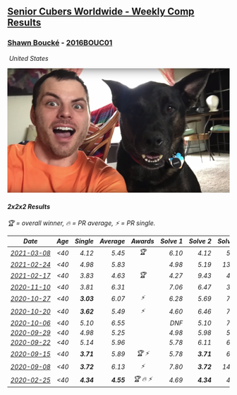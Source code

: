<style>table {white-space: nowrap;}</style>
<link rel="stylesheet" type="text/css" href="/scw-comp/css/flags.css" />

## [Senior Cubers Worldwide - Weekly Comp Results](/scw-comp/results/)
### [Shawn Boucké](README.md) - [2016BOUC01](https://www.worldcubeassociation.org/persons/2016BOUC01?event=222)

<i class="flag flag-US" />&nbsp;United States

![Shawn Boucké](1471010375.png)

#### 2x2x2 Results

<span style="white-space: nowrap;">🏆 = overall winner</span>, <span style="white-space: nowrap;">🔥 = PR average</span>, <span style="white-space: nowrap;">⚡ = PR single</span>.

| Date | Age | Single | Average | Awards | Solve 1 | Solve 2 | Solve 3 | Solve 4 | Solve 5 | Video |
| :--: | :--: | --: | --: | :--: | --: | --: | --: | --: | --: | :-- |
| [2021-03-08](../../results/2021-03-08/222.md) | <40 | 4.12 | 5.45 | 🏆 | 6.10 | 4.12 | 5.23 | DNF | 5.02 | [Desktop](https://www.facebook.com/events/286026952942446/permalink/288712906007184) / [Mobile](https://m.facebook.com/events/286026952942446?view=permalink&id=288712906007184) |
| [2021-02-24](../../results/2021-02-24/222.md) | <40 | 4.98 | 5.83 |  | 4.98 | 5.19 | 13.15 | 6.61 | 5.68 | [Desktop](https://www.facebook.com/events/256148192722702/permalink/257856055885249) / [Mobile](https://m.facebook.com/events/256148192722702?view=permalink&id=257856055885249) |
| [2021-02-17](../../results/2021-02-17/222.md) | <40 | 3.83 | 4.63 | 🏆 | 4.27 | 9.43 | 4.41 | 5.22 | 3.83 | [Desktop](https://www.facebook.com/events/1341827372862028/permalink/1344674369243995) / [Mobile](https://m.facebook.com/events/1341827372862028?view=permalink&id=1344674369243995) |
| [2020-11-10](../../results/2020-11-10/222.md) | <40 | 3.81 | 6.31 |  | 7.06 | 6.47 | 3.81 | 5.40 | 10.10 | [Desktop](https://www.facebook.com/events/355672432175632/permalink/356996255376583) / [Mobile](https://m.facebook.com/events/355672432175632?view=permalink&id=356996255376583) |
| [2020-10-27](../../results/2020-10-27/222.md) | <40 | **3.03** | 6.07 | ⚡ | 6.28 | 5.69 | 7.41 | **3.03** | 6.25 | [Desktop](https://www.facebook.com/events/814285582657691/permalink/815764009176515) / [Mobile](https://m.facebook.com/events/814285582657691?view=permalink&id=815764009176515) |
| [2020-10-20](../../results/2020-10-20/222.md) | <40 | **3.62** | 5.49 | ⚡ | 4.60 | 6.46 | 7.36 | **3.62** | 5.41 | [Desktop](https://www.facebook.com/events/1017705805364611/permalink/1021091065026085) / [Mobile](https://m.facebook.com/events/1017705805364611?view=permalink&id=1021091065026085) |
| [2020-10-06](../../results/2020-10-06/222.md) | <40 | 5.10 | 6.55 |  | DNF | 5.10 | 7.19 | 6.97 | 5.48 | [Desktop](https://www.facebook.com/events/2645965315652815/permalink/2649208295328517) / [Mobile](https://m.facebook.com/events/2645965315652815?view=permalink&id=2649208295328517) |
| [2020-09-29](../../results/2020-09-29/222.md) | <40 | 4.98 | 5.25 |  | 4.98 | 5.98 | 5.54 | 5.13 | 5.09 | [Desktop](https://www.facebook.com/events/1202263490156156/permalink/1203772996671872) / [Mobile](https://m.facebook.com/events/1202263490156156?view=permalink&id=1203772996671872) |
| [2020-09-22](../../results/2020-09-22/222.md) | <40 | 5.14 | 5.96 |  | 5.78 | 6.11 | 6.38 | 5.98 | 5.14 | [Desktop](https://www.facebook.com/events/349197636276246/permalink/352945255901484) / [Mobile](https://m.facebook.com/events/349197636276246?view=permalink&id=352945255901484) |
| [2020-09-15](../../results/2020-09-15/222.md) | <40 | **3.71** | 5.89 | 🏆 ⚡ | 5.78 | **3.71** | 6.48 | 5.40 | 9.17 | [Desktop](https://www.facebook.com/events/3404368289613252/permalink/3406377042745710) / [Mobile](https://m.facebook.com/events/3404368289613252?view=permalink&id=3406377042745710) |
| [2020-09-08](../../results/2020-09-08/222.md) | <40 | **3.72** | 6.13 | ⚡ | 7.80 | **3.72** | 14.40 | 5.85 | 4.75 | [Desktop](https://www.facebook.com/events/652945192290048/permalink/660959961488571) / [Mobile](https://m.facebook.com/events/652945192290048?view=permalink&id=660959961488571) |
| [2020-02-25](../../results/2020-02-25/222.md) | <40 | **4.34** | **4.55** | 🏆 🔥 ⚡ | 4.69 | **4.34** | 4.53 | 5.54 | 4.44 | [Desktop](https://www.facebook.com/events/2972213492840148/permalink/2975010722560425) / [Mobile](https://m.facebook.com/events/2972213492840148?view=permalink&id=2975010722560425) |


<!-- Global site tag (gtag.js) - Google Analytics -->
<script async src="https://www.googletagmanager.com/gtag/js?id=UA-86348435-3"></script>
<script>window.dataLayer = window.dataLayer || []; function gtag() {dataLayer.push(arguments);} gtag('js', new Date()); gtag('config', 'UA-86348435-3');</script>
